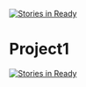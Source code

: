 [![Stories in Ready](https://badge.waffle.io/briantimp/Project1.png?label=ready&title=Ready)](https://waffle.io/briantimp/Project1)
# Project1
[![Stories in Ready](https://badge.waffle.io/briantimp/Project1.png?label=ready&title=Ready)](http://waffle.io/briantimp/Project1)
